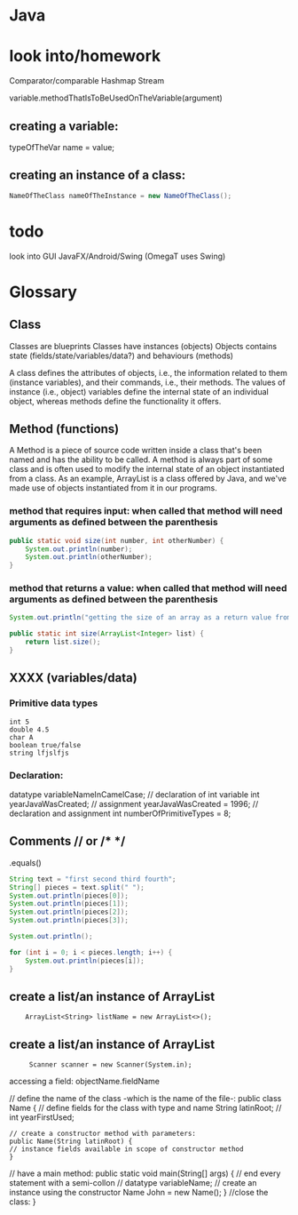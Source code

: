# Java


# look into/homework
Comparator/comparable
Hashmap
Stream



variable.methodThatIsToBeUsedOnTheVariable(argument)

## creating a variable:
typeOfTheVar name = value;

## creating an instance of a class:
```java
NameOfTheClass nameOfTheInstance = new NameOfTheClass();
```

# todo
look into GUI JavaFX/Android/Swing (OmegaT uses Swing)

# Glossary

## Class
Classes are blueprints
Classes have instances (objects)
Objects contains state (fields/state/variables/data?) and behaviours (methods)

A class defines the attributes of objects, i.e., the information related to them (instance variables), and their commands, i.e., their methods. The values of instance (i.e., object) variables define the internal state of an individual object, whereas methods define the functionality it offers.


## Method (functions)

A Method is a piece of source code written inside a class that's been named and has the ability to be called. A method is always part of some class and is often used to modify the internal state of an object instantiated from a class.
As an example, ArrayList is a class offered by Java, and we've made use of objects instantiated from it in our programs.

### method that requires input: when called that method will need arguments as defined between the parenthesis
```java
public static void size(int number, int otherNumber) {
	System.out.println(number);
	System.out.println(otherNumber);
}
```


### method that returns a value: when called that method will need arguments as defined between the parenthesis
```java
System.out.println("getting the size of an array as a return value from the size method: " + size(numbers));

public static int size(ArrayList<Integer> list) {
    return list.size();
}
```

## XXXX (variables/data)
### Primitive data types
    int 5
    double 4.5
    char A
    boolean true/false
    string lfjslfjs
### Declaration:
datatype variableNameInCamelCase;
// declaration of int variable
int yearJavaWasCreated;
// assignment
yearJavaWasCreated = 1996;
// declaration and assignment
int numberOfPrimitiveTypes = 8;

## Comments // or /* */

.equals()

```java
String text = "first second third fourth";
String[] pieces = text.split(" ");
System.out.println(pieces[0]);
System.out.println(pieces[1]);
System.out.println(pieces[2]);
System.out.println(pieces[3]);

System.out.println();

for (int i = 0; i < pieces.length; i++) {
    System.out.println(pieces[i]);
}
```


## create a list/an instance of ArrayList
        ArrayList<String> listName = new ArrayList<>();
## create a list/an instance of ArrayList
         Scanner scanner = new Scanner(System.in);


accessing a field:
objectName.fieldName

// define the name of the class -which is the name of the file-:
public class Name {
	// define fields for the class with type and name
	String latinRoot;
	// int yearFirstUsed;
	
	// create a constructor method with parameters:
	public Name(String latinRoot) {
	// instance fields available in scope of constructor method
	}

// have a main method:
public  static void main(String[] args) { 
// end every statement with a semi-collon
// datatype variableName;
// create an instance using the constructor
Name John = new Name();
}
//close the class:
}
